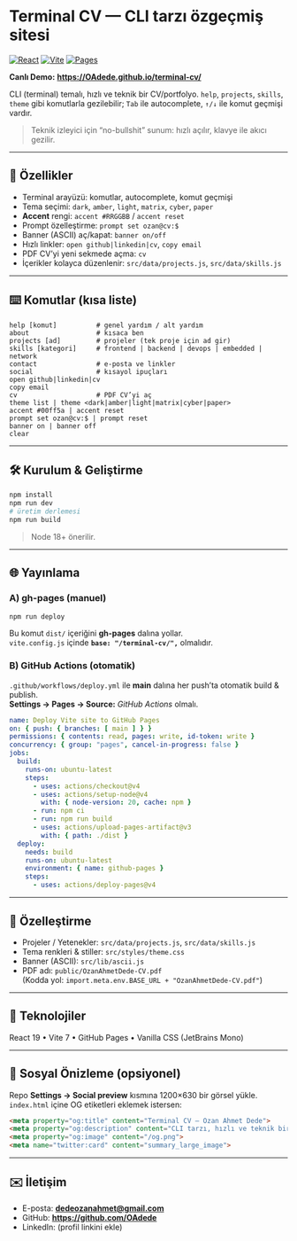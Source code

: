 # Terminal CV — CLI tarzı özgeçmiş sitesi

[![React](https://img.shields.io/badge/React-19-61DAFB?logo=react&logoColor=000)](https://react.dev)
[![Vite](https://img.shields.io/badge/Vite-7-646CFF?logo=vite&logoColor=fff)](https://vitejs.dev)
[![Pages](https://img.shields.io/badge/Deploy-GitHub%20Pages-000?logo=github)](https://pages.github.com)

**Canlı Demo:** **https://OAdede.github.io/terminal-cv/**

CLI (terminal) temalı, hızlı ve teknik bir CV/portfolyo. `help`, `projects`, `skills`, `theme` gibi
komutlarla gezilebilir; `Tab` ile autocomplete, `↑/↓` ile komut geçmişi vardır.

> Teknik izleyici için “no-bullshit” sunum: hızlı açılır, klavye ile akıcı gezilir.

---

## 🎯 Özellikler
- Terminal arayüzü: komutlar, autocomplete, komut geçmişi
- Tema seçimi: `dark`, `amber`, `light`, `matrix`, `cyber`, `paper`
- **Accent** rengi: `accent #RRGGBB` / `accent reset`
- Prompt özelleştirme: `prompt set ozan@cv:$`
- Banner (ASCII) aç/kapat: `banner on/off`
- Hızlı linkler: `open github|linkedin|cv`, `copy email`
- PDF CV’yi yeni sekmede açma: `cv`
- İçerikler kolayca düzenlenir: `src/data/projects.js`, `src/data/skills.js`

---

## ⌨️ Komutlar (kısa liste)

~~~text
help [komut]          # genel yardım / alt yardım
about                 # kısaca ben
projects [ad]         # projeler (tek proje için ad gir)
skills [kategori]     # frontend | backend | devops | embedded | network
contact               # e-posta ve linkler
social                # kısayol ipuçları
open github|linkedin|cv
copy email
cv                    # PDF CV’yi aç
theme list | theme <dark|amber|light|matrix|cyber|paper>
accent #00ff5a | accent reset
prompt set ozan@cv:$ | prompt reset
banner on | banner off
clear
~~~

---

## 🛠️ Kurulum & Geliştirme

~~~bash
npm install
npm run dev
# üretim derlemesi
npm run build
~~~

> Node 18+ önerilir.

---

## 🌐 Yayınlama

### A) gh-pages (manuel)

~~~bash
npm run deploy
~~~

Bu komut `dist/` içeriğini **gh-pages** dalına yollar.  
`vite.config.js` içinde **`base: "/terminal-cv/",`** olmalıdır.

### B) GitHub Actions (otomatik)

`.github/workflows/deploy.yml` ile **main** dalına her push’ta otomatik build & publish.  
**Settings → Pages → Source:** *GitHub Actions* olmalı.

~~~yaml
name: Deploy Vite site to GitHub Pages
on: { push: { branches: [ main ] } }
permissions: { contents: read, pages: write, id-token: write }
concurrency: { group: "pages", cancel-in-progress: false }
jobs:
  build:
    runs-on: ubuntu-latest
    steps:
      - uses: actions/checkout@v4
      - uses: actions/setup-node@v4
        with: { node-version: 20, cache: npm }
      - run: npm ci
      - run: npm run build
      - uses: actions/upload-pages-artifact@v3
        with: { path: ./dist }
  deploy:
    needs: build
    runs-on: ubuntu-latest
    environment: { name: github-pages }
    steps:
      - uses: actions/deploy-pages@v4
~~~

---

## 🧩 Özelleştirme
- Projeler / Yetenekler: `src/data/projects.js`, `src/data/skills.js`
- Tema renkleri & stiller: `src/styles/theme.css`
- Banner (ASCII): `src/lib/ascii.js`
- PDF adı: `public/OzanAhmetDede-CV.pdf`  
  (Kodda yol: `import.meta.env.BASE_URL + "OzanAhmetDede-CV.pdf"`)

---

## 🧰 Teknolojiler
React 19 • Vite 7 • GitHub Pages • Vanilla CSS (JetBrains Mono)

---

## 📸 Sosyal Önizleme (opsiyonel)
Repo **Settings → Social preview** kısmına 1200×630 bir görsel yükle.  
`index.html` içine OG etiketleri eklemek istersen:

~~~html
<meta property="og:title" content="Terminal CV — Ozan Ahmet Dede">
<meta property="og:description" content="CLI tarzı, hızlı ve teknik bir CV">
<meta property="og:image" content="/og.png">
<meta name="twitter:card" content="summary_large_image">
~~~

---

## ✉️ İletişim
- E-posta: **dedeozanahmet@gmail.com**
- GitHub: **https://github.com/OAdede**
- LinkedIn: (profil linkini ekle)
